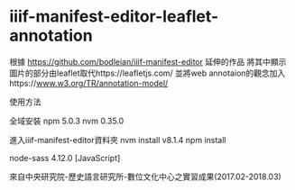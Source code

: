 # iiif-manifest-editor-leaflet-annotation #

根據 https://github.com/bodleian/iiif-manifest-editor 延伸的作品
將其中顯示圖片的部分由leaflet取代https://leafletjs.com/
並將web annotaion的觀念加入https://www.w3.org/TR/annotation-model/


使用方法

全域安裝
npm 5.0.3
nvm 0.35.0

進入iiif-manifest-editor資料夾
nvm install v8.1.4
npm install

node-sass 4.12.0 [JavaScript]







來自中央研究院-歷史語言研究所-數位文化中心之實習成果(2017.02-2018.03)
